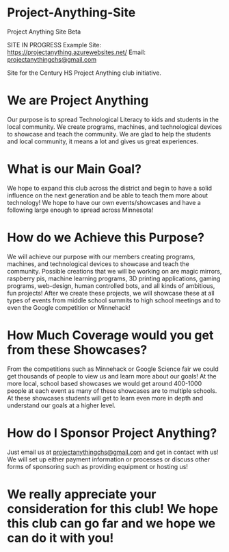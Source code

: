# Project-Anything-Site
Project Anything Site Beta

SITE IN PROGRESS
Example Site: https://projectanything.azurewebsites.net/
Email: projectanythingchs@gmail.com

Site for the Century HS Project Anything club initiative.

# We are Project Anything
Our purpose is to spread Technological Literacy to kids and students in the local community.
We create programs, machines, and technological devices to showcase and teach the community.
We are glad to help the students and local community, it means a lot and gives us great experiences.

# What is our Main Goal?
We hope to expand this club across the district and begin to have a solid influence on the next generation and be able to teach them more about technology! We hope to have our own events/showcases and have a following large enough to spread across Minnesota!

# How do we Achieve this Purpose?
We will achieve our purpose with our members creating programs, machines, and technological devices to showcase and teach the community. Possible creations that we will be working on are magic mirrors, raspberry pis, machine learning programs, 3D printing applications, gaming programs, web-design, human controlled bots, and all kinds of ambitious, fun projects! After we create these projects, we will showcase these at all types of events from middle school summits to high school meetings and to even the Google competition or Minnehack!

# How Much Coverage would you get from these Showcases?
From the competitions such as Minnehack or Google Science fair we could get thousands of people to view us and learn more about our goals! At the more local, school based showcases we would get around 400-1000 people at each event as many of these showcases are to multiple schools. At these showcases students will get to learn even more in depth and understand our goals at a higher level.
	
# How do I Sponsor Project Anything?
Just email us at projectanythingchs@gmail.com and get in contact with us! We will set up either payment information or processes or discuss other forms of sponsoring such as providing equipment or hosting us!
	
# We really appreciate your consideration for this club! We hope this club can go far and we hope we can do it with you!
